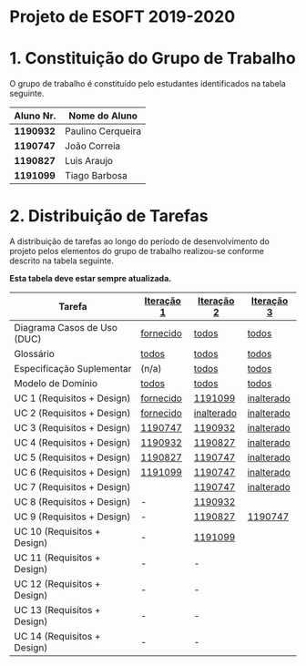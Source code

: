# Projeto de ESOFT 2019-2020


# 1. Constituição do Grupo de Trabalho ###

O grupo de trabalho é constituído pelo estudantes identificados na tabela seguinte.

| Aluno Nr.	   | Nome do Aluno			    |
|--------------|------------------------------|
| **1190932**  | Paulino Cerqueira            |
| **1190747**  | João Correia                 |
| **1190827**  | Luis Araujo                  |
| **1191099**  | Tiago Barbosa                |


# 2. Distribuição de Tarefas ###

A distribuição de tarefas ao longo do período de desenvolvimento do projeto pelos elementos do grupo de trabalho realizou-se conforme descrito na tabela seguinte.

**Esta tabela deve estar sempre atualizada.**

| Tarefa                      | [Iteração 1](Iteracao1/README.md) | [Iteração 2](Iteracao2/README.md) | [Iteração 3](Iteracao1/README.md) |
|-----------------------------|------------|------------|------------|
| Diagrama Casos de Uso (DUC) |  [fornecido](Iteracao1/DUC.md)   |   [todos](Iteracao2/DUC.md)  |   [todos](Iteracao3/DUC.md)  |
| Glossário  |  [todos](Iteracao1/Glossario.md)   |   [todos](Iteracao2/Glossario.md)  |   [todos](Iteracao3/Glossario.md)  |
| Especificação Suplementar   |   (n/a)    |   [todos](Iteracao2/FURPS.md)  |   [todos](Iteracao3/FURPS.md)  |
| Modelo de Domínio           |  [todos](Iteracao1/MD.md)   |   [todos](Iteracao2/MD.png)  |   [todos](Iteracao3/MD.md)  |
| UC 1 (Requisitos + Design)  |  [fornecido](Iteracao1/UC1_RegistarOrganizacao.md)   | [1191099](Iteracao1/UC1_RegistarOrganizacao.md) | [inalterado](Iteracao1/UC1_RegistarOrganizacao.md)            |
| UC 2 (Requisitos + Design)  |  [fornecido](Iteracao1/UC2_DefinirArea.md)   |[inalterado](Iteracao1/UC2_DefinirArea.md)               | [inalterado](Iteracao1/UC2_DefinirArea.md)                          |
| UC 3 (Requisitos + Design)  |  [1190747](Iteracao1/UC3_DefinirCategoria.md)   | [1190932](Iteracao1/UC3_DefinirCategoria.md) |  [inalterado](Iteracao1/UC3_DefinirCategoria.md)           |
| UC 4 (Requisitos + Design)  |  [1190932](Iteracao1/UC4_EspecificarCT.md)   | [1190827](Iteracao1/UC4_EspecificarCT.md) | [inalterado](Iteracao1/UC4_EspecificarCT.md)            |
| UC 5 (Requisitos + Design)  |  [1190827](Iteracao1/UC5_EspecificarColaborador.md)   | [1190747](Iteracao1/UC5_EspecificarColaborador.md)  | [inalterado](Iteracao1/UC5_EspecificarColaborador.md)             |
| UC 6 (Requisitos + Design)  |  [1191099](Iteracao1/UC6_EspecificarTarefa.md)   |  [1190747](Iteracao1/UC6_EspecificarTarefa.md) | [inalterado](Iteracao1/UC6_EspecificarTarefa.md)            |
| UC 7 (Requisitos + Design)  |  | [1190747](Iteracao2/UC7_RegistarFreelancer.md)|[inalterado](Iteracao2/UC7_RegistarFreelancer.md) |
| UC 8 (Requisitos + Design)  |- |[1190932](Iteracao2/UC8_PublicarTarefa.md) | |
| UC 9 (Requisitos + Design)  |- | [1190827](Iteracao2/UC9_EfetuarCandidatura.md)|[1190747](Iteracao2/UC9_EfetuarCandidatura.md) |
| UC 10 (Requisitos + Design)  | -| [1191099](Iteracao2/UC10_SeriarAnuncio.md)| |
| UC 11 (Requisitos + Design)|- |- | |
| UC 12 (Requisitos + Design)|- |- | | 
| UC 13 (Requisitos + Design)| -| -| |
|UC 14 (Requisitos + Design)| -|- | |

